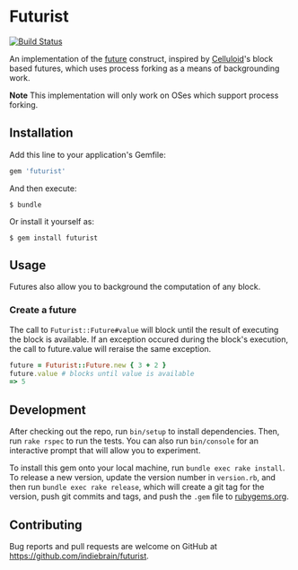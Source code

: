 # Futurist

[![Build Status](https://travis-ci.org/indiebrain/futurist.svg?branch=master)](https://travis-ci.org/indiebrain/futurist)

An implementation of the [future](https://en.wikipedia.org/wiki/Futures_and_promises) construct, inspired by [Celluloid](https://github.com/celluloid/celluloid/wiki/Futures)'s block based futures, which uses process forking as a means of backgrounding work.

**Note**
This implementation will only work on OSes which support process forking.

## Installation

Add this line to your application's Gemfile:

```ruby
gem 'futurist'
```

And then execute:

    $ bundle

Or install it yourself as:

    $ gem install futurist

## Usage

Futures also allow you to background the computation of any block.

### Create a future

The call to `Futurist::Future#value` will block until the result of executing the block is available. If an exception occured during the block's execution, the call to future.value will reraise the same exception.

```ruby
future = Futurist::Future.new { 3 + 2 }
future.value # blocks until value is available
=> 5
```

## Development

After checking out the repo, run `bin/setup` to install dependencies. Then, run `rake rspec` to run the tests. You can also run `bin/console` for an interactive prompt that will allow you to experiment.

To install this gem onto your local machine, run `bundle exec rake install`. To release a new version, update the version number in `version.rb`, and then run `bundle exec rake release`, which will create a git tag for the version, push git commits and tags, and push the `.gem` file to [rubygems.org](https://rubygems.org).

## Contributing

Bug reports and pull requests are welcome on GitHub at https://github.com/indiebrain/futurist.

